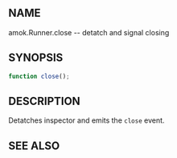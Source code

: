 ---
---
## NAME

amok.Runner.close -- detatch and signal closing

## SYNOPSIS

```js
function close();
```

## DESCRIPTION

Detatches inspector and emits the `close` event.

## SEE ALSO
